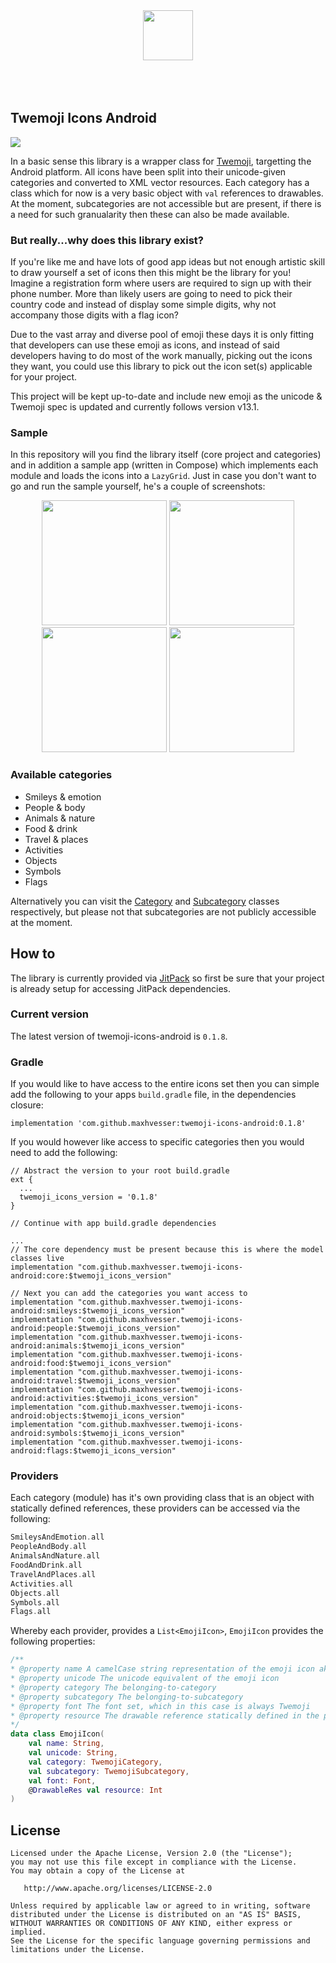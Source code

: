 <p align="center">
  </br>
  </br>
  <img src="https://emojipedia-us.s3.dualstack.us-west-1.amazonaws.com/thumbs/240/twitter/282/smiling-face-with-heart-eyes_1f60d.png" height="80"></img>
  </br>
  </br>
  </br>
  </br>
</p>

## Twemoji Icons Android

[![](https://jitpack.io/v/maxhvesser/twemoji-icons-android.svg)](https://jitpack.io/#maxhvesser/twemoji-icons-android)

In a basic sense this library is a wrapper class for [Twemoji](https://github.com/twitter/twemoji), targetting the Android platform. All icons have been split into their unicode-given categories and converted to XML vector resources. Each category has a class which for now is a very basic object with `val` references to drawables. At the moment, subcategories are not accessible but are present, if there is a need for such granualarity then these can also be made available.

### But really...why does this library exist?

If you're like me and have lots of good app ideas but not enough artistic skill to draw yourself a set of icons then this might be the library for you! Imagine a registration form where users are required to sign up with their phone number. More than likely users are going to need to pick their country code and instead of display some simple digits, why not accompany those digits with a flag icon?

Due to the vast array and diverse pool of emoji these days it is only fitting that developers can use these emoji as icons, and instead of said developers having to do most of the work manually, picking out the icons they want, you could use this library to pick out the icon set(s) applicable for your project.

This project will be kept up-to-date and include new emoji as the unicode & Twemoji spec is updated and currently follows version v13.1.

### Sample

In this repository will you find the library itself (core project and categories) and in addition a sample app (written in Compose) which implements each module and loads the icons into a `LazyGrid`. Just in case you don't want to go and run the sample yourself, he's a couple of screenshots:

<p align="center">
    <img
        src="https://user-images.githubusercontent.com/46483870/129178025-a9e03f94-0d8d-4326-95e1-07a468979ba6.png"
        width="200">
    <img
        src="https://user-images.githubusercontent.com/46483870/129178037-aaca733f-7e1a-4cdc-88c9-d5549d70480c.png"
        width="200">
    <img 
        src="https://user-images.githubusercontent.com/46483870/129178045-9f124e12-3482-4207-bdcf-6bccb1a598f0.png"
        width="200">
    <img 
        src="https://user-images.githubusercontent.com/46483870/129178056-37312d84-7d29-41f9-82c2-3a754fbdb891.png"
        width="200">
</p>

### Available categories

- Smileys & emotion
- People & body
- Animals & nature
- Food & drink
- Travel & places
- Activities
- Objects
- Symbols
- Flags

Alternatively you can visit the [Category](https://github.com/maxhvesser/twemoji-icons-android/blob/main/core/src/main/java/no/mhl/twemojiiconsandroid/core/model/Category.kt) and [Subcategory](https://github.com/maxhvesser/twemoji-icons-android/blob/main/core/src/main/java/no/mhl/twemojiiconsandroid/core/model/Subcategory.kt) classes respectively, but please not that subcategories are not publicly accessible at the moment.

## How to

The library is currently provided via [JitPack](https://jitpack.io/#maxhvesser/twemoji-icons-android) so first be sure that your project is already setup for accessing JitPack dependencies. 

### Current version

The latest version of twemoji-icons-android is `0.1.8`.

### Gradle

If you would like to have access to the entire icons set then you can simple add the following to your apps `build.gradle` file, in the dependencies closure:

```
implementation 'com.github.maxhvesser:twemoji-icons-android:0.1.8'
```

If you would however like access to specific categories then you would need to add the following: 

```Gradle
// Abstract the version to your root build.gradle
ext {
  ...
  twemoji_icons_version = '0.1.8'
}

// Continue with app build.gradle dependencies

...
// The core dependency must be present because this is where the model classes live
implementation "com.github.maxhvesser.twemoji-icons-android:core:$twemoji_icons_version"

// Next you can add the categories you want access to
implementation "com.github.maxhvesser.twemoji-icons-android:smileys:$twemoji_icons_version"
implementation "com.github.maxhvesser.twemoji-icons-android:people:$twemoji_icons_version"
implementation "com.github.maxhvesser.twemoji-icons-android:animals:$twemoji_icons_version"
implementation "com.github.maxhvesser.twemoji-icons-android:food:$twemoji_icons_version"
implementation "com.github.maxhvesser.twemoji-icons-android:travel:$twemoji_icons_version"
implementation "com.github.maxhvesser.twemoji-icons-android:activities:$twemoji_icons_version"
implementation "com.github.maxhvesser.twemoji-icons-android:objects:$twemoji_icons_version"
implementation "com.github.maxhvesser.twemoji-icons-android:symbols:$twemoji_icons_version"
implementation "com.github.maxhvesser.twemoji-icons-android:flags:$twemoji_icons_version"

```

### Providers

Each category (module) has it's own providing class that is an object with statically defined references, these providers can be accessed via the following:

```Kotlin
SmileysAndEmotion.all
PeopleAndBody.all
AnimalsAndNature.all
FoodAndDrink.all
TravelAndPlaces.all
Activities.all
Objects.all
Symbols.all
Flags.all
```

Whereby each provider, provides a `List<EmojiIcon>`, `EmojiIcon` provides the following properties: 

```Kotlin
/**
* @property name A camelCase string representation of the emoji icon aka it's name
* @property unicode The unicode equivalent of the emoji icon
* @property category The belonging-to-category
* @property subcategory The belonging-to-subcategory
* @property font The font set, which in this case is always Twemoji
* @property resource The drawable reference statically defined in the provider class
*/
data class EmojiIcon(
    val name: String,
    val unicode: String,
    val category: TwemojiCategory,
    val subcategory: TwemojiSubcategory,
    val font: Font,
    @DrawableRes val resource: Int
)
```

## License

```
Licensed under the Apache License, Version 2.0 (the "License");
you may not use this file except in compliance with the License.
You may obtain a copy of the License at

   http://www.apache.org/licenses/LICENSE-2.0

Unless required by applicable law or agreed to in writing, software
distributed under the License is distributed on an "AS IS" BASIS,
WITHOUT WARRANTIES OR CONDITIONS OF ANY KIND, either express or implied.
See the License for the specific language governing permissions and
limitations under the License.
```
